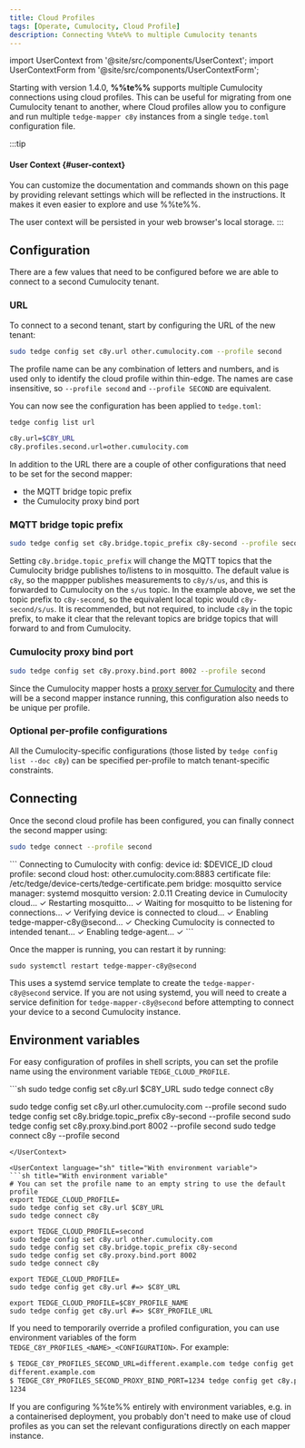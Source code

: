 ```yaml
---
title: Cloud Profiles
tags: [Operate, Cumulocity, Cloud Profile]
description: Connecting %%te%% to multiple Cumulocity tenants
---
```


import UserContext from '@site/src/components/UserContext';
import UserContextForm from '@site/src/components/UserContextForm';

Starting with version 1.4.0, **%%te%%** supports multiple Cumulocity connections
using cloud profiles. This can be useful for migrating from one Cumulocity
tenant to another, where Cloud profiles allow you to configure and run multiple
`tedge-mapper c8y` instances from a single `tedge.toml` configuration file.

:::tip
#### User Context {#user-context}

You can customize the documentation and commands shown on this page by providing
relevant settings which will be reflected in the instructions. It makes it even
easier to explore and use %%te%%.

<UserContextForm settings="DEVICE_ID,C8Y_URL,C8Y_USER" />

The user context will be persisted in your web browser's local storage.
:::

## Configuration
There are a few values that need to be configured before we are able to connect
to a second Cumulocity tenant.

### URL
To connect to a second tenant, start by configuring the URL of the new tenant:

```sh
sudo tedge config set c8y.url other.cumulocity.com --profile second
```

The profile name can be any combination of letters and numbers, and is used only
to identify the cloud profile within thin-edge. The names are case insensitive,
so `--profile second` and `--profile SECOND` are equivalent.

You can now see the configuration has been applied to `tedge.toml`:

```sh
tedge config list url
```

<UserContext language="sh" title="Output">

```sh
c8y.url=$C8Y_URL
c8y.profiles.second.url=other.cumulocity.com
```

</UserContext>

In addition to the URL there are a couple of other configurations that need to
be set for the second mapper:
- the MQTT bridge topic prefix
- the Cumulocity proxy bind port

### MQTT bridge topic prefix
```sh
sudo tedge config set c8y.bridge.topic_prefix c8y-second --profile second
```

Setting `c8y.bridge.topic_prefix` will change the MQTT topics that the
Cumulocity bridge publishes to/listens to in mosquitto. The default value is
`c8y`, so the mappper publishes measurements to `c8y/s/us`, and this is
forwarded to Cumulocity on the `s/us` topic. In the example above, we set the
topic prefix to `c8y-second`, so the equivalent local topic would
`c8y-second/s/us`. It is recommended, but not required, to include `c8y` in the
topic prefix, to make it clear that the relevant topics are bridge topics that
will forward to and from Cumulocity.

### Cumulocity proxy bind port
```sh
sudo tedge config set c8y.proxy.bind.port 8002 --profile second
```

Since the Cumulocity mapper hosts a [proxy server for
Cumulocity](../../references/cumulocity-proxy.md) and there will be a second
mapper instance running, this configuration also needs to be unique per profile.

### Optional per-profile configurations
All the Cumulocity-specific configurations (those listed by `tedge config list
--doc c8y`) can be specified per-profile to match tenant-specific constraints.

## Connecting
Once the second cloud profile has been configured, you can finally connect the
second mapper using:
```sh
sudo tedge connect --profile second
```
<UserContext language="" title="Output">
```
Connecting to Cumulocity with config:
        device id: $DEVICE_ID
        cloud profile: second
        cloud host: other.cumulocity.com:8883
        certificate file: /etc/tedge/device-certs/tedge-certificate.pem
        bridge: mosquitto
        service manager: systemd
        mosquitto version: 2.0.11
Creating device in Cumulocity cloud... ✓
Restarting mosquitto... ✓
Waiting for mosquitto to be listening for connections... ✓
Verifying device is connected to cloud... ✓
Enabling tedge-mapper-c8y@second... ✓
Checking Cumulocity is connected to intended tenant... ✓
Enabling tedge-agent... ✓
```
</UserContext>

Once the mapper is running, you can restart it by running:

```
sudo systemctl restart tedge-mapper-c8y@second
```

This uses a systemd service template to create the `tedge-mapper-c8y@second`
service. If you are not using systemd, you will need to create a service
definition for `tedge-mapper-c8y@second` before attempting to connect your
device to a second Cumulocity instance.

## Environment variables
For easy configuration of profiles in shell scripts, you can set the profile
name using the environment variable `TEDGE_CLOUD_PROFILE`.

<UserContext language="sh" title="With arguments">
```sh
sudo tedge config set c8y.url $C8Y_URL
sudo tedge connect c8y

sudo tedge config set c8y.url other.cumulocity.com --profile second
sudo tedge config set c8y.bridge.topic_prefix c8y-second --profile second
sudo tedge config set c8y.proxy.bind.port 8002 --profile second
sudo tedge connect c8y --profile second
```
</UserContext>

<UserContext language="sh" title="With environment variable">
```sh title="With environment variable"
# You can set the profile name to an empty string to use the default profile
export TEDGE_CLOUD_PROFILE=
sudo tedge config set c8y.url $C8Y_URL
sudo tedge connect c8y

export TEDGE_CLOUD_PROFILE=second
sudo tedge config set c8y.url other.cumulocity.com
sudo tedge config set c8y.bridge.topic_prefix c8y-second
sudo tedge config set c8y.proxy.bind.port 8002
sudo tedge connect c8y

export TEDGE_CLOUD_PROFILE=
sudo tedge config get c8y.url #=> $C8Y_URL

export TEDGE_CLOUD_PROFILE=$C8Y_PROFILE_NAME
sudo tedge config get c8y.url #=> $C8Y_PROFILE_URL
```
</UserContext>

If you need to temporarily override a profiled configuration, you can use
environment variables of the form `TEDGE_C8Y_PROFILES_<NAME>_<CONFIGURATION>`.
For example:

```sh
$ TEDGE_C8Y_PROFILES_SECOND_URL=different.example.com tedge config get c8y.url --profile second
different.example.com
$ TEDGE_C8Y_PROFILES_SECOND_PROXY_BIND_PORT=1234 tedge config get c8y.proxy.bind.port --profile second
1234
```

If you are configuring %%te%% entirely with environment variables, e.g. in a
containerised deployment, you probably don't need to make use of cloud profiles
as you can set the relevant configurations directly on each mapper instance.
